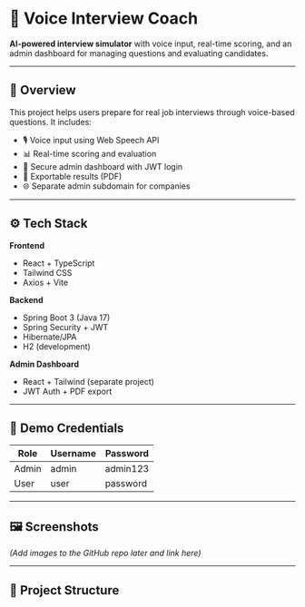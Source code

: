 # 🎤 Voice Interview Coach

**AI-powered interview simulator** with voice input, real-time scoring, and an admin dashboard for managing questions and evaluating candidates.

---

## 🚀 Overview

This project helps users prepare for real job interviews through voice-based questions. It includes:

- 🎙️ Voice input using Web Speech API
- 📊 Real-time scoring and evaluation
- 🔐 Secure admin dashboard with JWT login
- 📄 Exportable results (PDF)
- 🌐 Separate admin subdomain for companies

---

## ⚙️ Tech Stack

**Frontend**
- React + TypeScript
- Tailwind CSS
- Axios + Vite

**Backend**
- Spring Boot 3 (Java 17)
- Spring Security + JWT
- Hibernate/JPA
- H2 (development)

**Admin Dashboard**
- React + Tailwind (separate project)
- JWT Auth + PDF export

---

## 🧪 Demo Credentials

| Role  | Username | Password  |
|-------|----------|-----------|
| Admin | admin    | admin123  |
| User  | user     | password  |

---

## 🖼️ Screenshots

*(Add images to the GitHub repo later and link here)*

---

## 📁 Project Structure
